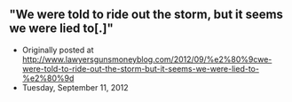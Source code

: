 ## "We were told to ride out the storm, but it seems we were lied to[.]"

 * Originally posted at http://www.lawyersgunsmoneyblog.com/2012/09/%e2%80%9cwe-were-told-to-ride-out-the-storm-but-it-seems-we-were-lied-to-%e2%80%9d
 * Tuesday, September 11, 2012

